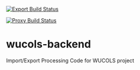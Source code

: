 [![Export Build Status](https://dev.azure.com/ucdavis/WUCOLS%20Backend/_apis/build/status/wucos-export%20pipeline?branchName=main&label=export%20pipeline)](https://dev.azure.com/ucdavis/WUCOLS%20Backend/_build/latest?definitionId=32&branchName=main)

[![Proxy Build Status](https://dev.azure.com/ucdavis/WUCOLS%20Backend/_apis/build/status/wucos-proxy%20pipeline?branchName=main&label=proxy%20pipeline)](https://dev.azure.com/ucdavis/WUCOLS%20Backend/_build/latest?definitionId=31&branchName=main)

# wucols-backend
Import/Export Processing Code for WUCOLS project
